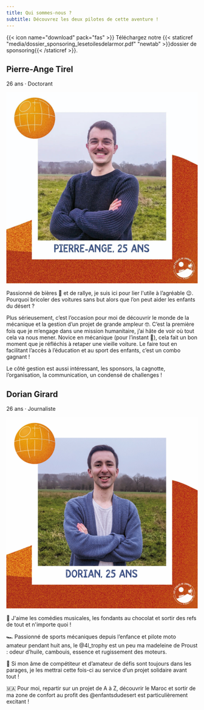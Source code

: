 ```yaml
---
title: Qui sommes-nous ?
subtitle: Découvrez les deux pilotes de cette aventure !
---
```


{{< icon name="download" pack="fas" >}} Téléchargez notre {{< staticref "media/dossier_sponsoring_lesetoilesdelarmor.pdf" "newtab" >}}dossier de sponsoring{{< /staticref >}}.

## Pierre-Ange Tirel

26 ans · Doctorant

![](photo_PA.jpg)

Passionné de bières 🍺 et de rallye, je suis ici pour lier l'utile à l’agréable 😉. Pourquoi bricoler des voitures sans but alors que l’on peut aider les enfants du désert ?

Plus sérieusement, c’est l’occasion pour moi de découvrir le monde de la mécanique et la gestion d’un projet de grande ampleur 🤓. C’est la première fois que je m’engage dans une mission humanitaire, j’ai hâte de voir où tout cela va nous mener. Novice en mécanique (pour l’instant 🧐), cela fait un bon moment que je réfléchis à retaper une vieille voiture. Le faire tout en facilitant l’accès à l’éducation et au sport des enfants, c’est un combo gagnant ! 

Le côté gestion est aussi intéressant, les sponsors, la cagnotte, l’organisation, la communication, un condensé de challenges !

## Dorian Girard
26 ans · Journaliste

![](photo_dorian.jpg)

🕺 J'aime les comédies musicales, les fondants au chocolat et sortir des refs de tout et n'importe quoi !

🏎️ Passionné de sports mécaniques depuis l’enfance et pilote moto amateur pendant huit ans, le @4l_trophy est un peu ma madeleine de Proust : odeur d’huile, cambouis, essence et rugissement des moteurs.

🫡 Si mon âme de compétiteur et d’amateur de défis sont toujours dans les parages, je les mettrai cette fois-ci au service d’un projet solidaire avant tout !

🇲🇦 Pour moi, repartir sur un projet de A à Z, découvrir le Maroc et sortir de ma zone de confort au profit des @enfantsdudesert est particulièrement excitant !


